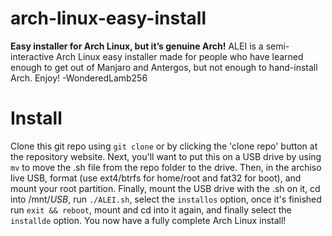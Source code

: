 # arch-linux-easy-install

**Easy installer for Arch Linux, but it’s genuine Arch!**
ALEI is a semi-interactive Arch Linux easy installer made for people who have learned enough to get out of Manjaro and Antergos, but not enough to hand-install Arch. Enjoy! -WonderedLamb256

# Install

Clone this git repo using `git clone` or by clicking the 'clone repo' button at the repository website. Next, you'll want to put this on a USB drive by using `mv` to move the .sh file from the repo folder to the drive. Then, in the archiso live USB, format (use ext4/btrfs for home/root and fat32 for boot), and mount your root partition. Finally, mount the USB drive with the .sh on it, cd into /mnt/*USB*, run `./ALEI.sh`, select the `installos` option, once it's finished run `exit && reboot`, mount and cd into it again, and finally select the `installde` option. You now have a fully complete Arch Linux install!
